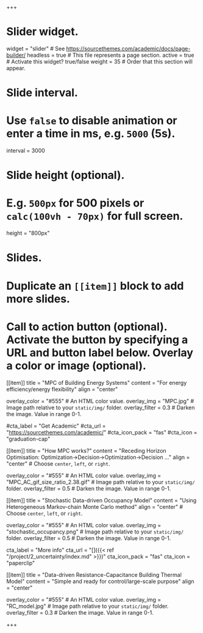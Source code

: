 +++
# Slider widget.
widget = "slider"  # See https://sourcethemes.com/academic/docs/page-builder/
headless = true  # This file represents a page section.
active = true  # Activate this widget? true/false
weight = 35  # Order that this section will appear.

# Slide interval.
# Use `false` to disable animation or enter a time in ms, e.g. `5000` (5s).
interval = 3000

# Slide height (optional).
# E.g. `500px` for 500 pixels or `calc(100vh - 70px)` for full screen.
height = "800px"

# Slides.
# Duplicate an `[[item]]` block to add more slides.

# Call to action button (optional). Activate the button by specifying a URL and button label below. Overlay a color or image (optional).

[[item]]
  title = "MPC of Building Energy Systems"
  content = "For energy efficiency/energy flexibility"
  align = "center"

  overlay_color = "#555"  # An HTML color value.
  overlay_img = "MPC.jpg"  # Image path relative to your `static/img/` folder.
  overlay_filter = 0.3  # Darken the image. Value in range 0-1.

  #cta_label = "Get Academic"
  #cta_url = "https://sourcethemes.com/academic/"
  #cta_icon_pack = "fas"
  #cta_icon = "graduation-cap"



[[item]]
  title = "How MPC works?"
  content = "Receding Horizon Optimisation: Optimization&rarr;Decision&rarr;Optimization&rarr;Decision ..."
  align = "center"  # Choose `center`, `left`, or `right`.

  overlay_color = "#555"  # An HTML color value.
  overlay_img = "MPC_AC_gif_size_ratio_2.38.gif"  # Image path relative to your `static/img/` folder.
  overlay_filter = 0.5  # Darken the image. Value in range 0-1.



[[item]]
  title = "Stochastic Data-driven Occupancy Model"
  content = "Using Heterogeneous Markov-chain Monte Carlo method"
  align = "center"  # Choose `center`, `left`, or `right`.

  overlay_color = "#555"  # An HTML color value.
  overlay_img = "stochastic_occupancy.png"  # Image path relative to your `static/img/` folder.
  overlay_filter = 0.5  # Darken the image. Value in range 0-1.

  cta_label = "More info"
  cta_url = "[]({{< ref "/project/2_uncertainty/index.md" >}})"
  cta_icon_pack = "fas"
  cta_icon = "paperclip"



[[item]]
  title = "Data-driven Resistance-Capacitance Building Thermal Model"
  content = "Simple and ready for control/large-scale purpose"
  align = "center"

  overlay_color = "#555"  # An HTML color value.
  overlay_img = "RC_model.jpg"  # Image path relative to your `static/img/` folder.
  overlay_filter = 0.3  # Darken the image. Value in range 0-1.

+++
